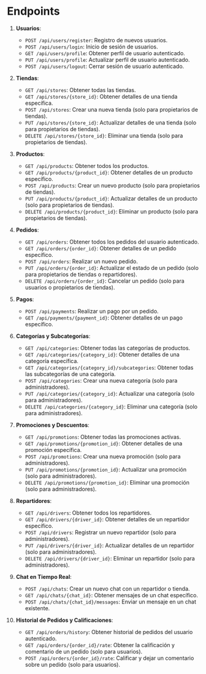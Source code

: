 # Endpoints

1. **Usuarios**:

   - `POST /api/users/register`: Registro de nuevos usuarios.
   - `POST /api/users/login`: Inicio de sesión de usuarios.
   - `GET /api/users/profile`: Obtener perfil de usuario autenticado.
   - `PUT /api/users/profile`: Actualizar perfil de usuario autenticado.
   - `POST /api/users/logout`: Cerrar sesión de usuario autenticado.

2. **Tiendas**:

   - `GET /api/stores`: Obtener todas las tiendas.
   - `GET /api/stores/{store_id}`: Obtener detalles de una tienda específica.
   - `POST /api/stores`: Crear una nueva tienda (solo para propietarios de tiendas).
   - `PUT /api/stores/{store_id}`: Actualizar detalles de una tienda (solo para propietarios de tiendas).
   - `DELETE /api/stores/{store_id}`: Eliminar una tienda (solo para propietarios de tiendas).

3. **Productos**:

   - `GET /api/products`: Obtener todos los productos.
   - `GET /api/products/{product_id}`: Obtener detalles de un producto específico.
   - `POST /api/products`: Crear un nuevo producto (solo para propietarios de tiendas).
   - `PUT /api/products/{product_id}`: Actualizar detalles de un producto (solo para propietarios de tiendas).
   - `DELETE /api/products/{product_id}`: Eliminar un producto (solo para propietarios de tiendas).

4. **Pedidos**:

   - `GET /api/orders`: Obtener todos los pedidos del usuario autenticado.
   - `GET /api/orders/{order_id}`: Obtener detalles de un pedido específico.
   - `POST /api/orders`: Realizar un nuevo pedido.
   - `PUT /api/orders/{order_id}`: Actualizar el estado de un pedido (solo para propietarios de tiendas o repartidores).
   - `DELETE /api/orders/{order_id}`: Cancelar un pedido (solo para usuarios o propietarios de tiendas).

5. **Pagos**:

   - `POST /api/payments`: Realizar un pago por un pedido.
   - `GET /api/payments/{payment_id}`: Obtener detalles de un pago específico.

6. **Categorías y Subcategorías**:

   - `GET /api/categories`: Obtener todas las categorías de productos.
   - `GET /api/categories/{category_id}`: Obtener detalles de una categoría específica.
   - `GET /api/categories/{category_id}/subcategories`: Obtener todas las subcategorías de una categoría.
   - `POST /api/categories`: Crear una nueva categoría (solo para administradores).
   - `PUT /api/categories/{category_id}`: Actualizar una categoría (solo para administradores).
   - `DELETE /api/categories/{category_id}`: Eliminar una categoría (solo para administradores).

7. **Promociones y Descuentos**:

   - `GET /api/promotions`: Obtener todas las promociones activas.
   - `GET /api/promotions/{promotion_id}`: Obtener detalles de una promoción específica.
   - `POST /api/promotions`: Crear una nueva promoción (solo para administradores).
   - `PUT /api/promotions/{promotion_id}`: Actualizar una promoción (solo para administradores).
   - `DELETE /api/promotions/{promotion_id}`: Eliminar una promoción (solo para administradores).

8. **Repartidores**:

   - `GET /api/drivers`: Obtener todos los repartidores.
   - `GET /api/drivers/{driver_id}`: Obtener detalles de un repartidor específico.
   - `POST /api/drivers`: Registrar un nuevo repartidor (solo para administradores).
   - `PUT /api/drivers/{driver_id}`: Actualizar detalles de un repartidor (solo para administradores).
   - `DELETE /api/drivers/{driver_id}`: Eliminar un repartidor (solo para administradores).

9. **Chat en Tiempo Real**:

   - `POST /api/chats`: Crear un nuevo chat con un repartidor o tienda.
   - `GET /api/chats/{chat_id}`: Obtener mensajes de un chat específico.
   - `POST /api/chats/{chat_id}/messages`: Enviar un mensaje en un chat existente.

10. **Historial de Pedidos y Calificaciones**:
    - `GET /api/orders/history`: Obtener historial de pedidos del usuario autenticado.
    - `GET /api/orders/{order_id}/rate`: Obtener la calificación y comentario de un pedido (solo para usuarios).
    - `POST /api/orders/{order_id}/rate`: Calificar y dejar un comentario sobre un pedido (solo para usuarios).

